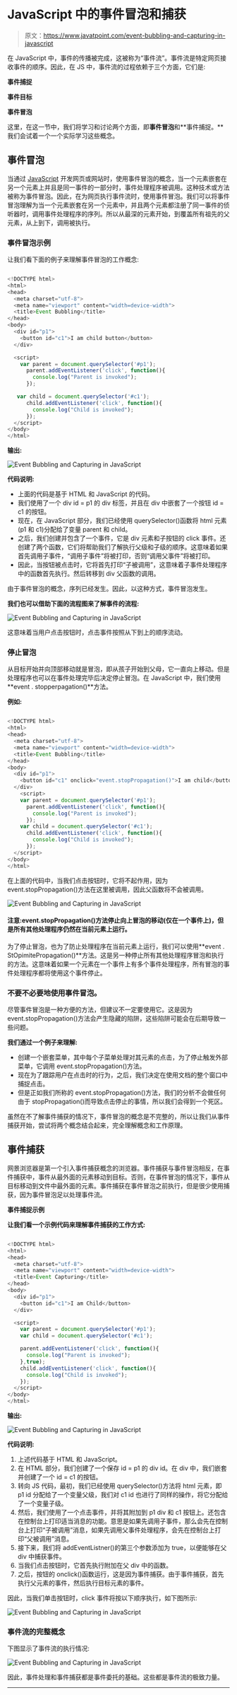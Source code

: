 # JavaScript 中的事件冒泡和捕获

> 原文：<https://www.javatpoint.com/event-bubbling-and-capturing-in-javascript>

在 JavaScript 中，事件的传播被完成，这被称为“事件流”。事件流是特定网页接收事件的顺序。因此，在 JS 中，事件流的过程依赖于三个方面，它们是:

**事件捕捉**

**事件目标**

**事件冒泡**

这里，在这一节中，我们将学习和讨论两个方面，即**事件冒泡**和**事件捕捉。**我们会试着一个一个实际学习这些概念。

## 事件冒泡

当通过 [JavaScript](https://www.javatpoint.com/javascript-tutorial) 开发网页或网站时，使用事件冒泡的概念，当一个元素嵌套在另一个元素上并且是同一事件的一部分时，事件处理程序被调用。这种技术或方法被称为事件冒泡。因此，在为网页执行事件流时，使用事件冒泡。我们可以将事件冒泡理解为当一个元素嵌套在另一个元素中，并且两个元素都注册了同一事件的侦听器时，调用事件处理程序的序列。所以从最深的元素开始，到覆盖所有祖先的父元素，从上到下，调用被执行。

### 事件冒泡示例

让我们看下面的例子来理解事件冒泡的工作概念:

```js

<!DOCTYPE html>
<html>
<head>
  <meta charset="utf-8">
  <meta name="viewport" content="width=device-width">
  <title>Event Bubbling</title>
</head>
<body>
  <div id="p1">
    <button id="c1">I am child button</button>
  </div>

  <script>
    var parent = document.querySelector('#p1');
      parent.addEventListener('click', function(){
        console.log("Parent is invoked");
      });

   var child = document.querySelector('#c1');
      child.addEventListener('click', function(){
        console.log("Child is invoked");
      });
  </script>
</body>
</html>

```

**输出:**

![Event Bubbling and Capturing in JavaScript](img/b4f43758f5de6c73b264560cf96c0a88.png)

**代码说明:**

*   上面的代码是基于 HTML 和 JavaScript 的代码。
*   我们使用了一个 div id = p1 的 div 标签，并且在 div 中嵌套了一个按钮 id = c1 的按钮。
*   现在，在 JavaScript 部分，我们已经使用 querySelector()函数将 html 元素(p1 和 c1)分配给了变量 parent 和 child。
*   之后，我们创建并包含了一个事件，它是 div 元素和子按钮的 click 事件。还创建了两个函数，它们将帮助我们了解执行父级和子级的顺序。这意味着如果首先调用子事件，“调用子事件”将被打印，否则“调用父事件”将被打印。
*   因此，当按钮被点击时，它将首先打印“子被调用”，这意味着子事件处理程序中的函数首先执行。然后转移到 div 父函数的调用。

由于事件冒泡的概念，序列已经发生。因此，以这种方式，事件冒泡发生。

**我们也可以借助下面的流程图来了解事件的流程:**

![Event Bubbling and Capturing in JavaScript](img/9836b5afe7c6553c07c1e89e93b0b0c1.png)

这意味着当用户点击按钮时，点击事件按照从下到上的顺序流动。

### 停止冒泡

从目标开始并向顶部移动就是冒泡，即从孩子开始到父母，它一直向上移动。但是处理程序也可以在事件处理完毕后决定停止冒泡。在 JavaScript 中，我们使用**event . stopperpagation()**方法。

**例如:**

```js

<!DOCTYPE html>
<html>
<head>
  <meta charset="utf-8">
  <meta name="viewport" content="width=device-width">
  <title>Event Bubbling</title>
</head>
<body>
  <div id="p1">
    <button id="c1" onclick="event.stopPropagation()">I am child</button>
  </div>
 	<script>
    var parent = document.querySelector('#p1');
      parent.addEventListener('click', function(){
        console.log("Parent is invoked");
      });
    var child = document.querySelector('#c1');
      child.addEventListener('click', function(){
        console.log("Child is invoked");
      });
  </script>
</body>
</html>

```

在上面的代码中，当我们点击按钮时，它将不起作用，因为 event.stopPropagation()方法在这里被调用，因此父函数将不会被调用。

![Event Bubbling and Capturing in JavaScript](img/ba82182ce12a76670a7da7285d5ee8cd.png)

#### 注意:event.stopPropagation()方法停止向上冒泡的移动(仅在一个事件上)，但是所有其他处理程序仍然在当前元素上运行。

为了停止冒泡，也为了防止处理程序在当前元素上运行，我们可以使用**event . StOpimitePropagation()**方法。这是另一种停止所有其他处理程序冒泡和执行的方法。这意味着如果一个元素在一个事件上有多个事件处理程序，所有冒泡的事件处理程序都将使用这个事件停止。

### 不要不必要地使用事件冒泡。

尽管事件冒泡是一种方便的方法，但建议不一定要使用它。这是因为 event.stopPropagation()方法会产生隐藏的陷阱，这些陷阱可能会在后期导致一些问题。

**我们通过一个例子来理解:**

*   创建一个嵌套菜单，其中每个子菜单处理对其元素的点击，为了停止触发外部菜单，它调用 event.stopPropagation()方法。
*   现在为了跟踪用户在点击时的行为，之后，我们决定在使用文档的整个窗口中捕捉点击。
*   但是正如我们所称的 event.stopPropagation()方法，我们的分析不会做任何由于 stopPropagation()而导致点击停止的事情，所以我们会得到一个死区。

虽然在不了解事件捕获的情况下，事件冒泡的概念是不完整的，所以让我们从事件捕获开始，尝试将两个概念结合起来，完全理解概念和工作原理。

## 事件捕获

网景浏览器是第一个引入事件捕获概念的浏览器。事件捕获与事件冒泡相反，在事件捕获中，事件从最外面的元素移动到目标。否则，在事件冒泡的情况下，事件从目标移动到文件中最外面的元素。事件捕获在事件冒泡之前执行，但是很少使用捕获，因为事件冒泡足以处理事件流。

**事件捕捉示例**

**让我们看一个示例代码来理解事件捕获的工作方式:**

```js

<!DOCTYPE html>
<html>
<head>
  <meta charset="utf-8">
  <meta name="viewport" content="width=device-width">
  <title>Event Capturing</title>
</head>
<body>
  <div id="p1">
    <button id="c1">I am Child</button>
  </div>

  <script>
    var parent = document.querySelector('#p1');
    var child = document.querySelector('#c1');

    parent.addEventListener('click', function(){
      console.log("Parent is invoked");
    },true);
	child.addEventListener('click', function(){
      console.log("Child is invoked");
    });
  </script>
</body>
</html>

```

**输出:**

![Event Bubbling and Capturing in JavaScript](img/375290c6b0a2aae64b29b18c29237320.png)

**代码说明:**

1.  上述代码基于 HTML 和 JavaScript。
2.  在 HTML 部分，我们创建了一个保存 id = p1 的 div id。在 div 中，我们嵌套并创建了一个 id = c1 的按钮。
3.  转向 JS 代码，最初，我们已经使用 querySelector()方法将 html 元素，即 p1 id 分配给了一个变量父级，我们对 c1 id 也进行了同样的操作，将它分配给了一个变量子级。
4.  然后，我们使用了一个点击事件，并将其附加到 p1 div 和 c1 按钮上。还包含在控制台上打印适当消息的功能。意思是如果先调用子事件，那么会先在控制台上打印“子被调用”消息，如果先调用父事件处理程序，会先在控制台上打印“父被调用”消息。
5.  接下来，我们将 addEventListner()的第三个参数添加为 true，以便能够在父 div 中捕获事件。
6.  当我们点击按钮时，它首先执行附加在父 div 中的函数。
7.  之后，按钮的 onclick()函数运行，这是因为事件捕获。由于事件捕获，首先执行父元素的事件，然后执行目标元素的事件。

因此，当我们单击按钮时，click 事件将按以下顺序执行，如下图所示:

![Event Bubbling and Capturing in JavaScript](img/cce49bfba1d014a0dfcfc8e417fff2e2.png)

### 事件流的完整概念

下图显示了事件流的执行情况:

![Event Bubbling and Capturing in JavaScript](img/32846e6bc2633fafc1e4413689ec61c7.png)

因此，事件处理和事件捕获都是事件委托的基础。这些都是事件流的极致力量。

* * *